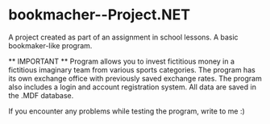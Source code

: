 # bookmacher--Project.NET
A project created as part of an assignment in school lessons. A basic bookmaker-like program.

** IMPORTANT **
Program allows you to invest fictitious money in a fictitious imaginary team from various sports categories. The program has its own exchange office with previously saved exchange rates. The program also includes a login and account registration system. All data are saved in the .MDF database.

If you encounter any problems while testing the program, write to me :)
